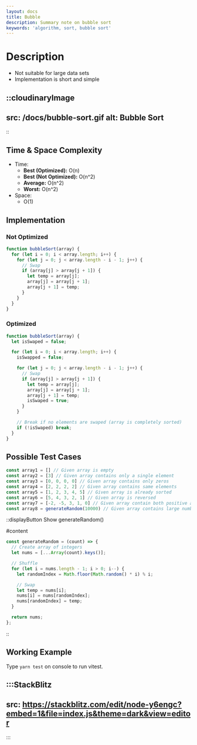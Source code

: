 ```yaml
---
layout: docs
title: Bubble
description: Summary note on bubble sort
keywords: 'algorithm, sort, bubble sort'
---
```


# Description
- Not suitable for large data sets
- Implementation is short and simple

::cloudinaryImage
---
src: /docs/bubble-sort.gif
alt: Bubble Sort
---
::

## Time & Space Complexity
- Time: 
  - **Best (Optimized):** O(n)
  - **Best (Not Optimized):** O(n^2)
  - **Average:** O(n^2)
  - **Worst:** O(n^2)
- Space:
  - O(1)

## Implementation

### Not Optimized
```javascript
function bubbleSort(array) {
  for (let i = 0; i < array.length; i++) {
    for (let j = 0; j < array.length - i - 1; j++) {
      // Swap
      if (array[j] > array[j + 1]) {
        let temp = array[j];
        array[j] = array[j + 1];
        array[j + 1] = temp;
      }
    }
  }
}
```

### Optimized
```javascript
function bubbleSort(array) {
  let isSwaped = false;

  for (let i = 0; i < array.length; i++) {
    isSwapped = false;

    for (let j = 0; j < array.length - i - 1; j++) {
      // Swap
      if (array[j] > array[j + 1]) {
        let temp = array[j];
        array[j] = array[j + 1];
        array[j + 1] = temp;
        isSwaped = true;
      }
    }

    // Break if no elements are swaped (array is completely sorted)
    if (!isSwaped) break;
  }
}
```

## Possible Test Cases
```javascript
const array1 = [] // Given array is empty
const array2 = [3] // Given array contains only a single element
const array3 = [0, 0, 0, 0] // Given array contains only zeros
const array4 = [2, 2, 2, 2] // Given array contains same elements
const array5 = [1, 2, 3, 4, 5] // Given array is already sorted
const array6 = [5, 4, 3, 2, 1] // Given array is reversed
const array7 = [-2, -5, 3, 1, 0] // Given array contain both positive and negative numbers
const array8 = generateRandom(10000) // Given array contains large number of elements
```

::displayButton
Show generateRandom()

#content
```javascript
const generateRandom = (count) => {
  // Create array of integers
  let nums = [...Array(count).keys()];

  // Shuffle
  for (let i = nums.length - 1; i > 0; i--) {
    let randomIndex = Math.floor(Math.random() * i) % i;

    // Swap
    let temp = nums[i];
    nums[i] = nums[randomIndex];
    nums[randomIndex] = temp;
  }

  return nums;
};
```
::

## Working Example
Type `yarn test` on console to run vitest.

:::StackBlitz
---
src: https://stackblitz.com/edit/node-y6engc?embed=1&file=index.js&theme=dark&view=editor
---
:::
